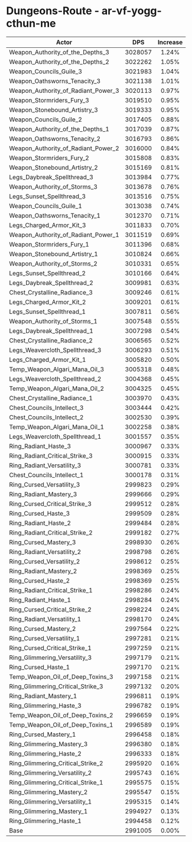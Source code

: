 # Dungeons-Route - ar-vf-yogg-cthun-me
| Actor | DPS | Increase |
|---|:---:|:---:|
|Weapon_Authority_of_the_Depths_3|3028057|1.24%|
|Weapon_Authority_of_the_Depths_2|3022262|1.05%|
|Weapon_Councils_Guile_3|3021983|1.04%|
|Weapon_Oathsworns_Tenacity_3|3021138|1.01%|
|Weapon_Authority_of_Radiant_Power_3|3020113|0.97%|
|Weapon_Stormriders_Fury_3|3019510|0.95%|
|Weapon_Stonebound_Artistry_3|3019333|0.95%|
|Weapon_Councils_Guile_2|3017405|0.88%|
|Weapon_Authority_of_the_Depths_1|3017039|0.87%|
|Weapon_Oathsworns_Tenacity_2|3016793|0.86%|
|Weapon_Authority_of_Radiant_Power_2|3016000|0.84%|
|Weapon_Stormriders_Fury_2|3015808|0.83%|
|Weapon_Stonebound_Artistry_2|3015169|0.81%|
|Legs_Daybreak_Spellthread_3|3013984|0.77%|
|Weapon_Authority_of_Storms_3|3013678|0.76%|
|Legs_Sunset_Spellthread_3|3013516|0.75%|
|Weapon_Councils_Guile_1|3013038|0.74%|
|Weapon_Oathsworns_Tenacity_1|3012370|0.71%|
|Legs_Charged_Armor_Kit_3|3011833|0.70%|
|Weapon_Authority_of_Radiant_Power_1|3011519|0.69%|
|Weapon_Stormriders_Fury_1|3011396|0.68%|
|Weapon_Stonebound_Artistry_1|3010824|0.66%|
|Weapon_Authority_of_Storms_2|3010331|0.65%|
|Legs_Sunset_Spellthread_2|3010166|0.64%|
|Legs_Daybreak_Spellthread_2|3009981|0.63%|
|Chest_Crystalline_Radiance_3|3009246|0.61%|
|Legs_Charged_Armor_Kit_2|3009201|0.61%|
|Legs_Sunset_Spellthread_1|3007811|0.56%|
|Weapon_Authority_of_Storms_1|3007548|0.55%|
|Legs_Daybreak_Spellthread_1|3007298|0.54%|
|Chest_Crystalline_Radiance_2|3006565|0.52%|
|Legs_Weavercloth_Spellthread_3|3006293|0.51%|
|Legs_Charged_Armor_Kit_1|3005820|0.50%|
|Temp_Weapon_Algari_Mana_Oil_3|3005318|0.48%|
|Legs_Weavercloth_Spellthread_2|3004368|0.45%|
|Temp_Weapon_Algari_Mana_Oil_2|3004325|0.45%|
|Chest_Crystalline_Radiance_1|3003970|0.43%|
|Chest_Councils_Intellect_3|3003444|0.42%|
|Chest_Councils_Intellect_2|3002530|0.39%|
|Temp_Weapon_Algari_Mana_Oil_1|3002258|0.38%|
|Legs_Weavercloth_Spellthread_1|3001557|0.35%|
|Ring_Radiant_Haste_3|3000967|0.33%|
|Ring_Radiant_Critical_Strike_3|3000915|0.33%|
|Ring_Radiant_Versatility_3|3000781|0.33%|
|Chest_Councils_Intellect_1|3000178|0.31%|
|Ring_Cursed_Versatility_3|2999823|0.29%|
|Ring_Radiant_Mastery_3|2999666|0.29%|
|Ring_Cursed_Critical_Strike_3|2999512|0.28%|
|Ring_Cursed_Haste_3|2999509|0.28%|
|Ring_Radiant_Haste_2|2999484|0.28%|
|Ring_Radiant_Critical_Strike_2|2999182|0.27%|
|Ring_Cursed_Mastery_3|2998930|0.26%|
|Ring_Radiant_Versatility_2|2998798|0.26%|
|Ring_Cursed_Versatility_2|2998612|0.25%|
|Ring_Radiant_Mastery_2|2998369|0.25%|
|Ring_Cursed_Haste_2|2998369|0.25%|
|Ring_Radiant_Critical_Strike_1|2998286|0.24%|
|Ring_Radiant_Haste_1|2998284|0.24%|
|Ring_Cursed_Critical_Strike_2|2998224|0.24%|
|Ring_Radiant_Versatility_1|2998170|0.24%|
|Ring_Cursed_Mastery_2|2997564|0.22%|
|Ring_Cursed_Versatility_1|2997281|0.21%|
|Ring_Cursed_Critical_Strike_1|2997259|0.21%|
|Ring_Glimmering_Versatility_3|2997179|0.21%|
|Ring_Cursed_Haste_1|2997170|0.21%|
|Temp_Weapon_Oil_of_Deep_Toxins_3|2997158|0.21%|
|Ring_Glimmering_Critical_Strike_3|2997132|0.20%|
|Ring_Radiant_Mastery_1|2996811|0.19%|
|Ring_Glimmering_Haste_3|2996782|0.19%|
|Temp_Weapon_Oil_of_Deep_Toxins_2|2996659|0.19%|
|Temp_Weapon_Oil_of_Deep_Toxins_1|2996589|0.19%|
|Ring_Cursed_Mastery_1|2996458|0.18%|
|Ring_Glimmering_Mastery_3|2996380|0.18%|
|Ring_Glimmering_Haste_2|2996333|0.18%|
|Ring_Glimmering_Critical_Strike_2|2995920|0.16%|
|Ring_Glimmering_Versatility_2|2995743|0.16%|
|Ring_Glimmering_Critical_Strike_1|2995575|0.15%|
|Ring_Glimmering_Mastery_2|2995547|0.15%|
|Ring_Glimmering_Versatility_1|2995315|0.14%|
|Ring_Glimmering_Mastery_1|2994927|0.13%|
|Ring_Glimmering_Haste_1|2994458|0.12%|
|Base|2991005|0.00%|
